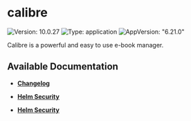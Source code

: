 # calibre

![Version: 10.0.27](https://img.shields.io/badge/Version-10.0.27-informational?style=flat-square) ![Type: application](https://img.shields.io/badge/Type-application-informational?style=flat-square) ![AppVersion: "6.21.0"](https://img.shields.io/badge/AppVersion-"6.21.0"-informational?style=flat-square)

Calibre is a powerful and easy to use e-book manager.

## Available Documentation

- [**Changelog**](CHANGELOG)

- [**Helm Security**](container-security)

- [**Helm Security**](helm-security)

